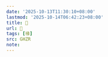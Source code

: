 ```yaml
---
date: '2025-10-13T11:30:10+08:00'
lastmod: '2025-10-14T06:42:23+08:00'
title: 󰤮
url: 󰤮
tags: [禒]
src: GHZR
note:
---
```

